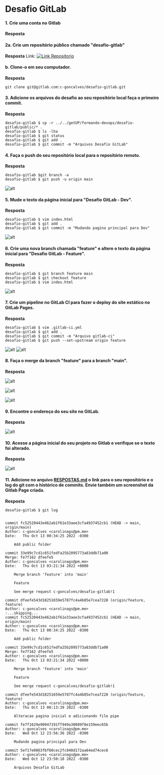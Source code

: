 # Desafio GitLab

#### 1. Crie uma conta no Gitlab

**Resposta**

#### 2a. Crie um repositório público chamado "desafio-gitlab"

**Resposta**
Link:
[![Link Repositorio](prints/01.png)](https://gitlab.com/c-goncalves/desafio-gitlab)

#### b. Clone-o em seu computador.

**Resposta**

```console
git clone git@gitlab.com:c-goncalves/desafio-gitlab.git
```

#### 3. Adicione os arquivos do desafio ao seu repositório local faça o primeiro commit.

**Resposta**

```console
desafio-gitlab $ cp -r ../../getUP/formando-devops/desafio-gitlab/public/* .
desafio-gitlab $ ls -lha
desafio-gitlab $ git status
desafio-gitlab $ git add .
desafio-gitlab $ git commit -m "Arquivos Desafio GitLab"
```

#### 4. Faça o push do seu repositório local para o repositório remoto.
**Resposta**

```console
desafio-gitlab $git branch -a
desafio-gitlab $ git push -u origin main
```
![alt](prints/02.png)

#### 5. Mude o texto da página inicial para "Desafio GitLab - Dev".

**Resposta**

```console
desafio-gitlab $ vim index.html
desafio-gitlab $ git add .
desafio-gitlab $ git commit -m "Mudando pagina principal para Dev"
```
![alt](prints/03.png)

#### 6. Crie uma nova branch chamada "feature" e altere o texto da página inicial para "Desafio GitLab - Feature".

**Resposta**

```console
desafio-gitlab $ git branch feature main
desafio-gitlab $ git checkout feature
desafio-gitlab $ vim index.html 
```
![alt](prints/04.png)


#### 7. Crie um pipeline no GitLab CI para fazer o deploy do site estático no GitLab Pages.

**Resposta**

```console
desafio-gitlab $ vim .gitlab-ci.yml
desafio-gitlab $ git add .
desafio-gitlab $ git commit -m "Arquivo gitlab-ci"
desafio-gitlab $ git push --set-upstream origin feature 

```
![alt](prints/06.png)
![alt](prints/07.png)

#### 8. Faça o merge da branch "feature" para a branch "main".

**Resposta**

![alt](prints/08.png)

![alt](prints/09.png)

![alt](prints/10.png)

#### 9. Encontre o endereço do seu site no GitLab.

**Resposta**

![alt](prints/12.png)

#### 10. Acesse a página inicial do seu projeto no Gitlab e verifique se o texto foi alterado.

**Resposta**

![alt](prints/11.png)

#### 11. Adicione no arquivo [RESPOSTAS.md](RESPOSTAS.md) o link para o seu repositório e o log do git com o histórico de commits. Envie também um screenshot da Gitlab Page criada.

**Resposta**

```console
desafio-gitlab $ git log


commit fc52520443e462ab1f61e33aee3cfa4937452cb1 (HEAD -> main, origin/main)
Author: c-goncalves <carolinags@pm.me>
Date:   Thu Oct 13 00:34:25 2022 -0300

    Add public folder

commit 33e99c7cd1c651fedfa25b2095773a83ddb71a00
Merge: fe7f162 dfeefe5
Author: c-goncalves <carolinags@pm.me>
Date:   Thu Oct 13 03:21:34 2022 +0000

    Merge branch 'feature' into 'main'
    
    Feature
    
    See merge request c-goncalves/desafio-gitlab!1

commit dfeefe543d18251659e5787fc4a4b85e7cea7228 (origin/feature, feature)
Author: c-goncalves <carolinags@pm.me>
:...skipping...
commit fc52520443e462ab1f61e33aee3cfa4937452cb1 (HEAD -> main, origin/main)
Author: c-goncalves <carolinags@pm.me>
Date:   Thu Oct 13 00:34:25 2022 -0300

    Add public folder

commit 33e99c7cd1c651fedfa25b2095773a83ddb71a00
Merge: fe7f162 dfeefe5
Author: c-goncalves <carolinags@pm.me>
Date:   Thu Oct 13 03:21:34 2022 +0000

    Merge branch 'feature' into 'main'
    
    Feature
    
    See merge request c-goncalves/desafio-gitlab!1

commit dfeefe543d18251659e5787fc4a4b85e7cea7228 (origin/feature, feature)
Author: c-goncalves <carolinags@pm.me>
Date:   Thu Oct 13 00:13:39 2022 -0300

    Alteracao pagina inicial e adicionando file pipe

commit fe7f1629e90947191ff949a30809f8e159eec65b
Author: c-goncalves <carolinags@pm.me>
Date:   Wed Oct 12 23:56:36 2022 -0300

    Mudando pagina principal para Dev

commit 5ef17e0863fbf60cec2fc848d172aa64ed74cec6
Author: c-goncalves <carolinags@pm.me>
Date:   Wed Oct 12 23:50:18 2022 -0300

    Arquivos Desafio GitLab

```
